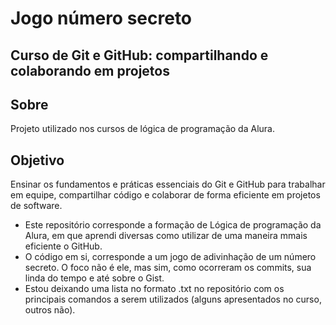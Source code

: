 # Jogo número secreto

## Curso de Git e GitHub: compartilhando e colaborando em projetos

## Sobre 
Projeto utilizado nos cursos de lógica de programação da Alura.

## Objetivo
Ensinar os fundamentos e práticas essenciais do Git e GitHub para trabalhar em equipe, compartilhar código e colaborar de forma eficiente em projetos de software.

* Este repositório corresponde a formação de Lógica de programação da Alura, em que aprendi diversas como utilizar de uma maneira mmais eficiente o GitHub.
* O código em si, corresponde a um jogo de adivinhação de um número secreto. O foco não é ele, mas sim, como ocorreram os commits, sua linda do tempo e até sobre o Gist.
* Estou deixando uma lista no formato .txt no repositório com os principais comandos a serem utilizados (alguns apresentados no curso, outros não).